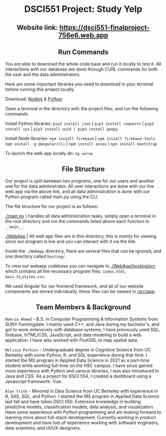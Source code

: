 <h1 align="center">DSCI551 Project: Study Yelp</h1>

<h2 align="center">Website link: <a href="https://dsci551-finalproject-756e6.web.app">https://dsci551-finalproject-756e6.web.app</a></h2>

<h2 align="center">Run Commands</h2>
You are able to download the whole code base and run it locally to test it. All interactions with our database are done through CURL commands for both the user and the data administrators.

Here are some important libraries you need to download in your terminal before running this project locally.

Download: [Nodejs](https://nodejs.org/en/download/current) & [Python](https://www.python.org/downloads/) 

Open a terminal in the directory with the project files, and run the following commands.

Install Python libraries: 
`pip3 install json` | `pip3 install requests` | `pip3 install sys` | `pip3 install uuid | pip3 install geopy`

Install Node libraries: 
`npm install firebase` | `npm install firebase-tools` `npm install -g @angular/cli` | `npm install axios` | `npm install bootstrap`

To launch the web app locally do: `ng serve` 

<h2 align="center">File Structure</h2>

Our project is split between two programs, one for our users and another one for the data administrator. All user interactions are done with our live web app via the above link, and all data administration is done with our Python program called main.py using the CLI. 

The file structure for our project is as follows:

[./main.py](/main.py) | handles all data administration tasks, simply open a terminal in the root directory and run the commands listed above each function in `__main__`. 

[./WebApp](/WebApp/) | All web app files are in this directory, this is mainly for viewing since our program is live and you can interact with it via the link.   
  
Inside the `./WebApp` directory, there are several files that can be ignored, and one directory called `hosting/`.

To view our webapp codebase you can navigate to [./WebApp/hosting/src](/WebApp/hosting/src) which contains all the necessary program files, `index.html`, `main.ts`,`styles.css`.

We used Angular for our frontend framework, and all of our website components are stored individually, these files can be viewed in [/src/app](/WebApp/hosting/src/app). 




<h2 align="center">Team Members & Background</h2>

`Meerza Ahmed` - B.S. in Computer Programming & Information Systems from SUNY Farmingdale. I mainly used C++, and Java during my bachelor's, and got to work extensively with database systems. I have previously used SQL, firebase, HTML/CSS, JavaScript, and data modeling to build a web application. I have also worked with PostGIS, to map spatial data.

`Melissa Perkins` - Undergraduate degree in Cognitive Science from UC Berkeley with some Python, R, and SQL experience during that time. I started the MS program in Applied Data Science in 2021 as a part-time student while working full-time on the HSC campus. I have since gained more experience with Python and various libraries, I was also introduced to Java and CSS. As a project for DSCI 554, I created a dashboard using a Javascript framework- Vue.

`Alan Trinh` - Minored in Data Science from UC Berkeley with experience in R, SAS, SQL, and Python. I started the MS program in Applied Data Science last fall and have taken DSCI 550. Extensive knowledge in building predictive models, classification models, data analysis, and visualization. Have some experience with Python programming and am looking forward to learning more about full-stack development. Currently working in product development and have lots of experience working with software engineers, data scientists, and UI/UX designers.
